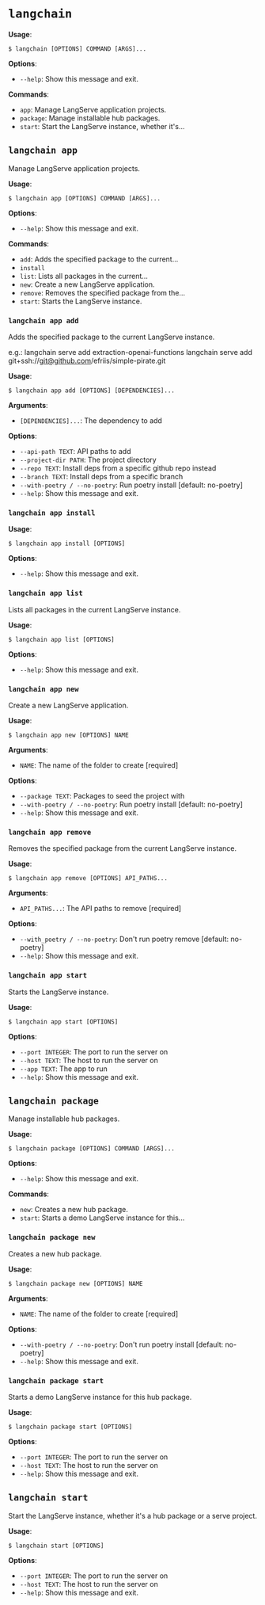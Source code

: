# `langchain`

**Usage**:

```console
$ langchain [OPTIONS] COMMAND [ARGS]...
```

**Options**:

* `--help`: Show this message and exit.

**Commands**:

* `app`: Manage LangServe application projects.
* `package`: Manage installable hub packages.
* `start`: Start the LangServe instance, whether it's...

## `langchain app`

Manage LangServe application projects.

**Usage**:

```console
$ langchain app [OPTIONS] COMMAND [ARGS]...
```

**Options**:

* `--help`: Show this message and exit.

**Commands**:

* `add`: Adds the specified package to the current...
* `install`
* `list`: Lists all packages in the current...
* `new`: Create a new LangServe application.
* `remove`: Removes the specified package from the...
* `start`: Starts the LangServe instance.

### `langchain app add`

Adds the specified package to the current LangServe instance.

e.g.:
langchain serve add extraction-openai-functions
langchain serve add git+ssh://git@github.com/efriis/simple-pirate.git

**Usage**:

```console
$ langchain app add [OPTIONS] [DEPENDENCIES]...
```

**Arguments**:

* `[DEPENDENCIES]...`: The dependency to add

**Options**:

* `--api-path TEXT`: API paths to add
* `--project-dir PATH`: The project directory
* `--repo TEXT`: Install deps from a specific github repo instead
* `--branch TEXT`: Install deps from a specific branch
* `--with-poetry / --no-poetry`: Run poetry install  [default: no-poetry]
* `--help`: Show this message and exit.

### `langchain app install`

**Usage**:

```console
$ langchain app install [OPTIONS]
```

**Options**:

* `--help`: Show this message and exit.

### `langchain app list`

Lists all packages in the current LangServe instance.

**Usage**:

```console
$ langchain app list [OPTIONS]
```

**Options**:

* `--help`: Show this message and exit.

### `langchain app new`

Create a new LangServe application.

**Usage**:

```console
$ langchain app new [OPTIONS] NAME
```

**Arguments**:

* `NAME`: The name of the folder to create  [required]

**Options**:

* `--package TEXT`: Packages to seed the project with
* `--with-poetry / --no-poetry`: Run poetry install  [default: no-poetry]
* `--help`: Show this message and exit.

### `langchain app remove`

Removes the specified package from the current LangServe instance.

**Usage**:

```console
$ langchain app remove [OPTIONS] API_PATHS...
```

**Arguments**:

* `API_PATHS...`: The API paths to remove  [required]

**Options**:

* `--with_poetry / --no-poetry`: Don't run poetry remove  [default: no-poetry]
* `--help`: Show this message and exit.

### `langchain app start`

Starts the LangServe instance.

**Usage**:

```console
$ langchain app start [OPTIONS]
```

**Options**:

* `--port INTEGER`: The port to run the server on
* `--host TEXT`: The host to run the server on
* `--app TEXT`: The app to run
* `--help`: Show this message and exit.

## `langchain package`

Manage installable hub packages.

**Usage**:

```console
$ langchain package [OPTIONS] COMMAND [ARGS]...
```

**Options**:

* `--help`: Show this message and exit.

**Commands**:

* `new`: Creates a new hub package.
* `start`: Starts a demo LangServe instance for this...

### `langchain package new`

Creates a new hub package.

**Usage**:

```console
$ langchain package new [OPTIONS] NAME
```

**Arguments**:

* `NAME`: The name of the folder to create  [required]

**Options**:

* `--with-poetry / --no-poetry`: Don't run poetry install  [default: no-poetry]
* `--help`: Show this message and exit.

### `langchain package start`

Starts a demo LangServe instance for this hub package.

**Usage**:

```console
$ langchain package start [OPTIONS]
```

**Options**:

* `--port INTEGER`: The port to run the server on
* `--host TEXT`: The host to run the server on
* `--help`: Show this message and exit.

## `langchain start`

Start the LangServe instance, whether it's a hub package or a serve project.

**Usage**:

```console
$ langchain start [OPTIONS]
```

**Options**:

* `--port INTEGER`: The port to run the server on
* `--host TEXT`: The host to run the server on
* `--help`: Show this message and exit.

